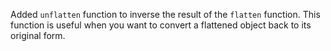 Added `unflatten` function to inverse the result of the `flatten` function. This function is useful when you want to convert a flattened object back to its original form.
